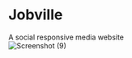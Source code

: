 # Jobville
A social responsive media website<br>
![Screenshot (9)](https://github.com/Jo-erl/Jobville/assets/133300552/af48f578-f2ad-4530-bb6d-75cea2cbf119)
